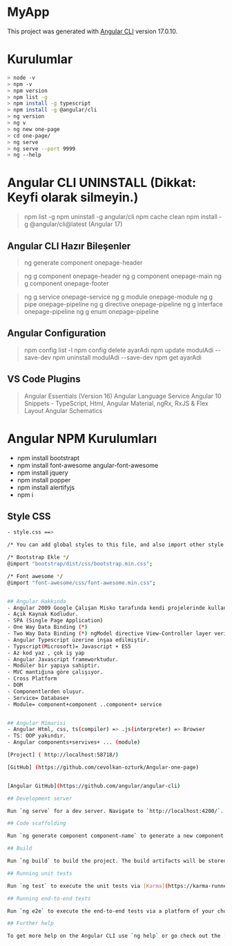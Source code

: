 # MyApp

This project was generated with [Angular CLI](https://github.com/angular/angular-cli) version 17.0.10.

# Kurulumlar
```sh
> node -v
> npm -v
> npm version
> npm list -g
> npm install -g typescript
> npm install -g @angular/cli
> ng version
> ng v
> ng new one-page
> cd one-page/
> ng serve
> ng serve --port 9999
> ng --help
```

# Angular CLI UNINSTALL (Dikkat: Keyfi olarak silmeyin.)

> npm list -g
> npm uninstall -g angular/cli
> npm cache clean
> npm install -g @angular/cli@latest (Angular 17)


## Angular CLI Hazır Bileşenler
> ng generate component onepage-header 

> ng g component    onepage-header
> ng g component    onepage-main
> ng g component    onepage-footer

> ng g service      onepage-service
> ng g module       onepage-module
> ng g pipe         onepage-pipeline
> ng g directive    onepage-pipeline
> ng g interface    onepage-pipeline
> ng g enum    onepage-pipeline

## Angular Configuration
> npm config list -l
> npm config delete ayarAdi
> npm update modulAdi --save-dev
> npm uninstall modulAdi --save-dev
> npm get ayarAdi

## VS Code Plugins
> Angular Essentials (Version 16)
> Angular Language Service
> Angular 10 Snippets - TypeScript, Html, Angular Material, ngRx, RxJS & Flex Layout
> Angular Schematics

# Angular NPM Kurulumları
- npm install bootstrapt
- npm install font-awesome  angular-font-awesome
- npm install jquery
- npm install popper
- npm install alertifyjs
- npm i



## Style CSS
```sh
- style.css ==> 

/* You can add global styles to this file, and also import other style files */

/* Bootstrap Ekle */
@import "bootstrap/dist/css/bootstrap.min.css";

/* Font awesome */
@import "font-awesome/css/font-awesome.min.css";


## Angular Hakkında
- Angular 2009 Google Çalışan Misko tarafında kendi projelerinde kullanmak üzere başlıyor.
- Açık Kaynak Kodludur.
- SPA (Single Page Application)
- One Way Data Binding (*)
- Two Way Data Binding (*) ngModel directive View-Controller layer verileri bind(birleştirme)
- Angular Typescript üzerine inşaa edilmiştir.
- Typscript(Microsoft)= Javascript + ES5
- Az kod yaz , çok iş yap
- Angular Javascript frameworktudur.
- Modüler bir yapıya sahiptir.
- MVC mantığına göre çalışıyor.
- Cross Platform
- DOM
- Componentlerden oluşur.
- Service= Database+
- Module= component+component ..component+ service


## Angular Mimarisi
- Angular Html, css, ts(compiler) => .js(interpreter) => Browser
- TS: OOP yakındır.
- Angular components+servives+ ... (module)

[Project] ( http://localhost:58718/)

[GitHub] (https://github.com/cevolkan-ozturk/Angular-one-page)


[Angular GitHub](https://github.com/angular/angular-cli)

## Development server

Run `ng serve` for a dev server. Navigate to `http://localhost:4200/`. The application will automatically reload if you change any of the source files.

## Code scaffolding

Run `ng generate component component-name` to generate a new component. You can also use `ng generate directive|pipe|service|class|guard|interface|enum|module`.

## Build

Run `ng build` to build the project. The build artifacts will be stored in the `dist/` directory.

## Running unit tests

Run `ng test` to execute the unit tests via [Karma](https://karma-runner.github.io).

## Running end-to-end tests

Run `ng e2e` to execute the end-to-end tests via a platform of your choice. To use this command, you need to first add a package that implements end-to-end testing capabilities.

## Further help

To get more help on the Angular CLI use `ng help` or go check out the [Angular CLI Overview and Command Reference](https://angular.io/cli) page.
